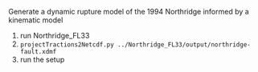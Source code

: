 Generate a dynamic rupture model of the 1994 Northridge informed by a kinematic model
1. run Northridge_FL33
2. `projectTractions2Netcdf.py ../Northridge_FL33/output/northridge-fault.xdmf`
3. run the setup
